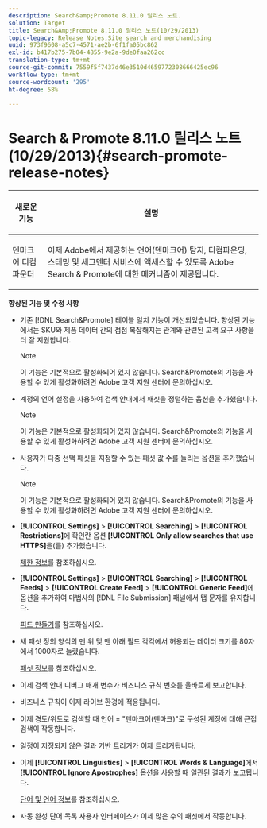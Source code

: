 ```yaml
---
description: Search&amp;Promote 8.11.0 릴리스 노트.
solution: Target
title: Search&Amp;Promote 8.11.0 릴리스 노트(10/29/2013)
topic-legacy: Release Notes,Site search and merchandising
uuid: 973f9608-a5c7-4571-ae2b-6f1fa05bc862
exl-id: b417b275-7b04-4855-9e2a-9de0faa262cc
translation-type: tm+mt
source-git-commit: 7559f5f7437d46e3510d4659772308666425ec96
workflow-type: tm+mt
source-wordcount: '295'
ht-degree: 58%

---
```


# Search &amp; Promote 8.11.0 릴리스 노트(10/29/2013){#search-promote-release-notes}

<table> 
 <thead> 
  <tr> 
   <th colname="col1" class="entry"> <p>새로운 기능 </p> </th> 
   <th colname="col2" class="entry"> <p>설명 </p> </th> 
  </tr> 
 </thead>
 <tbody> 
  <tr> 
   <td colname="col1"> <p> 덴마크어 디컴파운더 </p> </td> 
   <td colname="col2"> <p> 이제 Adobe에서 제공하는 언어(덴마크어) 탐지, 디컴파운딩, 스테밍 및 세그멘터 서비스에 액세스할 수 있도록 <span class="keyword"> Adobe Search &amp; Promote</span>에 대한 메커니즘이 제공됩니다. </p> </td> 
  </tr> 
 </tbody> 
</table>

**향상된 기능 및 수정 사항**

* 기존 [!DNL Search&Promote] 테이블 일치 기능이 개선되었습니다. 향상된 기능에서는 SKU와 제품 데이터 간의 점점 복잡해지는 관계와 관련된 고객 요구 사항을 더 잘 지원합니다.

   >[!NOTE]
   >
   >이 기능은 기본적으로 활성화되어 있지 않습니다. Search&amp;Promote의 기능을 사용할 수 있게 활성화하려면 Adobe 고객 지원 센터에 문의하십시오.

* 계정의 언어 설정을 사용하여 검색 안내에서 패싯을 정렬하는 옵션을 추가했습니다.

   >[!NOTE]
   이 기능은 기본적으로 활성화되어 있지 않습니다. Search&amp;Promote의 기능을 사용할 수 있게 활성화하려면 Adobe 고객 지원 센터에 문의하십시오.

* 사용자가 다중 선택 패싯을 지정할 수 있는 패싯 값 수를 늘리는 옵션을 추가했습니다.

   >[!NOTE]
   이 기능은 기본적으로 활성화되어 있지 않습니다. Search&amp;Promote의 기능을 사용할 수 있게 활성화하려면 Adobe 고객 지원 센터에 문의하십시오.

* **[!UICONTROL Settings]** > **[!UICONTROL Searching]** > **[!UICONTROL Restrictions]**&#x200B;에 확인란 옵션 **[!UICONTROL Only allow searches that use HTTPS]**&#x200B;을(를) 추가했습니다.

   [제한 정보](../c-about-settings-menu/c-about-searching-menu.md#concept_B5B527E04EBF4E9AB5956EEF881DDBF1)를 참조하십시오.

* **[!UICONTROL Settings]** > **[!UICONTROL Searching]** > **[!UICONTROL Feeds]** > **[!UICONTROL Create Feed]** > **[!UICONTROL Generic Feed]**&#x200B;에 옵션을 추가하여 마법사의 [!DNL File Submission] 패널에서 탭 문자를 유지합니다.

   [피드 만들기](../c-about-settings-menu/c-about-searching-menu.md#task_63179C1FC359497483CD6CE13FD1C250)를 참조하십시오.

* 새 패싯 정의 양식의 맨 위 및 맨 아래 필드 각각에서 허용되는 데이터 크기를 80자에서 1000자로 늘렸습니다.

   [패싯 정보](../c-about-design-menu/c-about-facets.md#concept_FA912B3B41EE493DB2F492D188457FF5)를 참조하십시오.

* 이제 검색 안내 디버그 매개 변수가 비즈니스 규칙 번호를 올바르게 보고합니다.
* 비즈니스 규칙이 이제 라이브 환경에 적용됩니다.
* 이제 경도/위도로 검색할 때 언어 = &quot;덴마크어(덴마크)&quot;로 구성된 계정에 대해 근접 검색이 작동합니다.
* 일정이 지정되지 않은 결과 기반 트리거가 이제 트리거됩니다.
* 이제 **[!UICONTROL Linguistics]** > **[!UICONTROL Words & Language]**&#x200B;에서 **[!UICONTROL Ignore Apostrophes]** 옵션을 사용할 때 일관된 결과가 보고됩니다.

   [단어 및 언어 정보](../c-about-linguistics-menu/c-about-words-and-language.md#concept_CEB4B9576F3C4E2EB87B352EEC738D79)를 참조하십시오.

* 자동 완성 단어 목록 사용자 인터페이스가 이제 많은 수의 패싯에서 작동합니다.
